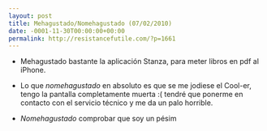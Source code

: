```yaml
---
layout: post
title: Mehagustado/Nomehagustado (07/02/2010)
date: -0001-11-30T00:00:00+00:00
permalink: http://resistancefutile.com/?p=1661
---
```

- Mehagustado bastante la aplicación Stanza, para meter libros en pdf al iPhone.

- Lo que *nomehagustado* en absoluto es que se me jodiese el Cool-er, tengo la pantalla completamente muerta :( tendré que ponerme en contacto con el servicio técnico y me da un palo horrible.

- *Nomehagustado* comprobar que soy un pésim
